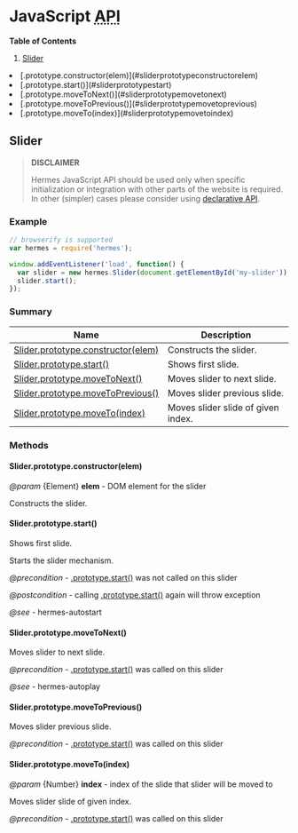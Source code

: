 <!--

Copyright 2015 Maciej Chałapuk

Licensed under the Apache License, Version 2.0 (the "License");
you may not use this file except in compliance with the License.
You may obtain a copy of the License at

http://www.apache.org/licenses/LICENSE-2.0

Unless required by applicable law or agreed to in writing, software
distributed under the License is distributed on an "AS IS" BASIS,
WITHOUT WARRANTIES OR CONDITIONS OF ANY KIND, either express or implied.
See the License for the specific language governing permissions and
limitations under the License.

-->

<!-- Start Template javascript-api.md.ejs -->

# JavaScript <abbr title="Application Programming Interface">API</abbr>

**Table of Contents**

1. [Slider](#slider)<ul>
<li>[.prototype.constructor(elem)](#sliderprototypeconstructorelem)
<li>[.prototype.start()](#sliderprototypestart)
<li>[.prototype.moveToNext()](#sliderprototypemovetonext)
<li>[.prototype.moveToPrevious()](#sliderprototypemovetoprevious)
<li>[.prototype.moveTo(index)](#sliderprototypemovetoindex)</ul>

<!-- Start src/node/slider.js -->

## Slider

> **DISCLAIMER**
>
> Hermes JavaScript API should be used only when specific initialization or integration
> with other parts of the website is required. In other (simpler) cases please consider
> using [declarative API](class-names.md).

### Example

```javascript
// browserify is supported
var hermes = require('hermes');

window.addEventListener('load', function() {
  var slider = new hermes.Slider(document.getElementById('my-slider'));
  slider.start();
});
```

### Summary

Name | Description
--- | ---
[Slider.prototype.constructor(elem)](#sliderprototypeconstructorelem) | Constructs the slider.
[Slider.prototype.start()](#sliderprototypestart) | Shows first slide.
[Slider.prototype.moveToNext()](#sliderprototypemovetonext) | Moves slider to next slide.
[Slider.prototype.moveToPrevious()](#sliderprototypemovetoprevious) | Moves slider previous slide.
[Slider.prototype.moveTo(index)](#sliderprototypemovetoindex) | Moves slider slide of given index.

### Methods

#### Slider.prototype.constructor(elem)

*@param* {Element} **elem** - DOM element for the slider

Constructs the slider.

#### Slider.prototype.start()

Shows first slide.

Starts the slider mechanism.

*@precondition* - [.prototype.start()](#sliderprototypestart) was not called on this slider

*@postcondition* - calling [.prototype.start()](#sliderprototypestart) again will throw exception

*@see* - hermes-autostart

#### Slider.prototype.moveToNext()

Moves slider to next slide.

*@precondition* - [.prototype.start()](#sliderprototypestart) was called on this slider

*@see* - hermes-autoplay

#### Slider.prototype.moveToPrevious()

Moves slider previous slide.

*@precondition* - [.prototype.start()](#sliderprototypestart) was called on this slider

#### Slider.prototype.moveTo(index)

*@param* {Number} **index** - index of the slide that slider will be moved to

Moves slider slide of given index.

*@precondition* - [.prototype.start()](#sliderprototypestart) was called on this slider

<!-- End src/node/slider.js -->

<!-- End Template javascript-api.md.ejs -->

